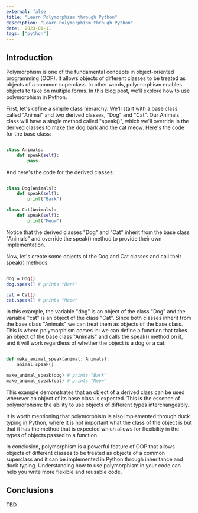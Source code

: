 ```yaml
---
external: false
title: "Learn Polymorphism through Python"
description: "Learn Polymorphism through Python"
date:  2023-01-11 
tags: ["python"]
---
```


## Introduction

Polymorphism is one of the fundamental concepts in object-oriented programming (OOP). It allows objects of different classes to be treated as objects of a common superclass. In other words, polymorphism enables objects to take on multiple forms. In this blog post, we'll explore how to use polymorphism in Python.

First, let's define a simple class hierarchy. We'll start with a base class called "Animal" and two derived classes, "Dog" and "Cat". Our Animals class will have a single method called "speak()", which we'll override in the derived classes to make the dog bark and the cat meow. Here's the code for the base class:

```python

class Animals:
    def speak(self):
        pass


```

And here's the code for the derived classes:

```python

class Dog(Animals):
    def speak(self):
        print("Bark")

class Cat(Animals):
    def speak(self):
        print("Meow")


```

Notice that the derived classes "Dog" and "Cat" inherit from the base class "Animals" and override the speak() method to provide their own implementation.

Now, let's create some objects of the Dog and Cat classes and call their speak() methods:

```bash

dog = Dog()
dog.speak() # prints "Bark"

cat = Cat()
cat.speak() # prints "Meow"

```

In this example, the variable "dog" is an object of the class "Dog" and the variable "cat" is an object of the class "Cat". Since both classes inherit from the base class "Animals" we can treat them as objects of the base class. This is where polymorphism comes in: we can define a function that takes an object of the base class "Animals" and calls the speak() method on it, and it will work regardless of whether the object is a dog or a cat.

```python

def make_animal_speak(animal: Animals):
    animal.speak()

make_animal_speak(dog) # prints "Bark"
make_animal_speak(cat) # prints "Meow"


```

This example demonstrates that an object of a derived class can be used wherever an object of its base class is expected. This is the essence of polymorphism: the ability to use objects of different types interchangeably.

It is worth mentioning that polymorphism is also implemented through duck typing in Python, where it is not important what the class of the object is but that it has the method that is expected which allows for flexibility in the types of objects passed to a function.

In conclusion, polymorphism is a powerful feature of OOP that allows objects of different classes to be treated as objects of a common superclass and it can be implemented in Python through inheritance and duck typing. Understanding how to use polymorphism in your code can help you write more flexible and reusable code.

## Conclusions

TBD
